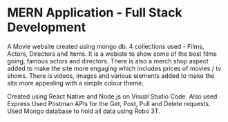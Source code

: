 # MERN Application - Full Stack Development

A Movie website created using mongo db.
4 collections used - Films, Actors, Directors and Items.
It is a webiste to show some of the best films going, famous actors and directors.
There is also a merch shop aspect added to make the site more engaging which includes prices of movies / tv shows.
There is videos, images and various elements added to make the site more appealing with a simple colour theme.

Created using React Native and Node.js on Visual Studio Code. Also used Express
Used Postman APIs for the Get, Post, Pull and Delete requests.
Used Mongo database to hold all data using Robo 3T.
